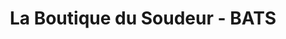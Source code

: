 ---
title: "La Boutique du Soudeur - BATS"
url: /gimont/la-boutique-du-soudeur-bats/
shop: à faire soi-même
---